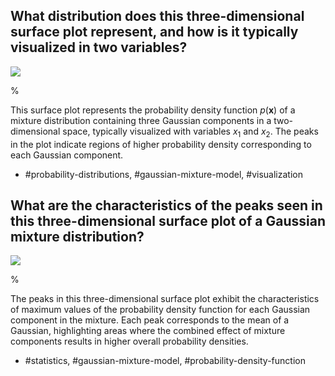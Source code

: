 ## What distribution does this three-dimensional surface plot represent, and how is it typically visualized in two variables?

![](https://cdn.mathpix.com/cropped/2024_05_13_bbb54caf8784589780acg-1.jpg?height=427&width=435&top_left_y=292&top_left_x=1148)

% 

This surface plot represents the probability density function $p(\mathbf{x})$ of a mixture distribution containing three Gaussian components in a two-dimensional space, typically visualized with variables $x_1$ and $x_2$. The peaks in the plot indicate regions of higher probability density corresponding to each Gaussian component.

- #probability-distributions, #gaussian-mixture-model, #visualization

## What are the characteristics of the peaks seen in this three-dimensional surface plot of a Gaussian mixture distribution?

![](https://cdn.mathpix.com/cropped/2024_05_13_bbb54caf8784589780acg-1.jpg?height=427&width=435&top_left_y=292&top_left_x=1148)

% 

The peaks in this three-dimensional surface plot exhibit the characteristics of maximum values of the probability density function for each Gaussian component in the mixture. Each peak corresponds to the mean of a Gaussian, highlighting areas where the combined effect of mixture components results in higher overall probability densities.

- #statistics, #gaussian-mixture-model, #probability-density-function